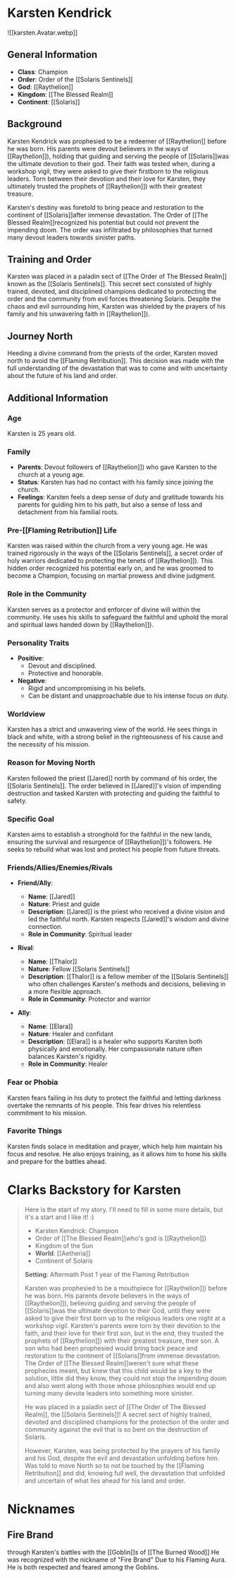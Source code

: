 # Karsten Kendrick

![[karsten.Avatar.webp]]

## General Information
- **Class**: Champion
- **Order**: Order of the [[Solaris Sentinels]]
- **God**: [[Raythelion]]
- **Kingdom**: [[The Blessed Realm]]
- **Continent**: [[Solaris]]

## Background

Karsten Kendrick was prophesied to be a redeemer of [[Raythelion]] before he was born. His parents were devout believers in the ways of [[Raythelion]]), holding that guiding and serving the people of [[Solaris]]was the ultimate devotion to their god. Their faith was tested when, during a workshop vigil, they were asked to give their firstborn to the religious leaders. Torn between their devotion and their love for Karsten, they ultimately trusted the prophets of [[Raythelion]]) with their greatest treasure.

Karsten's destiny was foretold to bring peace and restoration to the continent of [[Solaris]]after immense devastation. The Order of [[The Blessed Realm]]recognized his potential but could not prevent the impending doom. The order was infiltrated by philosophies that turned many devout leaders towards sinister paths.

## Training and Order

Karsten was placed in a paladin sect of [[The Order of The Blessed Realm]] known as the [[Solaris Sentinels]]. This secret sect consisted of highly trained, devoted, and disciplined champions dedicated to protecting the order and the community from evil forces threatening Solaris. Despite the chaos and evil surrounding him, Karsten was shielded by the prayers of his family and his unwavering faith in [[Raythelion]]).

## Journey North

Heeding a divine command from the priests of the order, Karsten moved north to avoid the [[Flaming Retribution]]. This decision was made with the full understanding of the devastation that was to come and with uncertainty about the future of his land and order.

## Additional Information

### Age
Karsten is 25 years old.

### Family
- **Parents**: Devout followers of [[Raythelion]]) who gave Karsten to the church at a young age.
- **Status**: Karsten has had no contact with his family since joining the church.
- **Feelings**: Karsten feels a deep sense of duty and gratitude towards his parents for guiding him to his path, but also a sense of loss and detachment from his familial roots.

### Pre-[[Flaming Retribution]] Life
Karsten was raised within the church from a very young age. He was trained rigorously in the ways of the [[Solaris Sentinels]], a secret order of holy warriors dedicated to protecting the tenets of [[Raythelion]]). This hidden order recognized his potential early on, and he was groomed to become a Champion, focusing on martial prowess and divine judgment.

### Role in the Community
Karsten serves as a protector and enforcer of divine will within the community. He uses his skills to safeguard the faithful and uphold the moral and spiritual laws handed down by [[Raythelion]]).

### Personality Traits
- **Positive**:
  - Devout and disciplined.
  - Protective and honorable.
- **Negative**:
  - Rigid and uncompromising in his beliefs.
  - Can be distant and unapproachable due to his intense focus on duty.

### Worldview
Karsten has a strict and unwavering view of the world. He sees things in black and white, with a strong belief in the righteousness of his cause and the necessity of his mission.

### Reason for Moving North
Karsten followed the priest [[Jared]] north by command of his order, the [[Solaris Sentinels]]. The order believed in [[Jared]]'s vision of impending destruction and tasked Karsten with protecting and guiding the faithful to safety.

### Specific Goal
Karsten aims to establish a stronghold for the faithful in the new lands, ensuring the survival and resurgence of [[Raythelion]])'s followers. He seeks to rebuild what was lost and protect his people from future threats.

### Friends/Allies/Enemies/Rivals
- **Friend/Ally**:
  - **Name**: [[Jared]] 
  - **Nature**: Priest and guide
  - **Description**: [[Jared]]  is the priest who received a divine vision and led the faithful north. Karsten respects [[Jared]]'s wisdom and divine connection.
  - **Role in Community**: Spiritual leader

- **Rival**:
  - **Name**: [[Thalor]]
  - **Nature**: Fellow [[Solaris Sentinels]]
  - **Description**: [[Thalor]] is a fellow member of the [[Solaris Sentinels]] who often challenges Karsten's methods and decisions, believing in a more flexible approach.
  - **Role in Community**: Protector and warrior

- **Ally**:
  - **Name**: [[Elara]]
  - **Nature**: Healer and confidant
  - **Description**: [[Elara]] is a healer who supports Karsten both physically and emotionally. Her compassionate nature often balances Karsten's rigidity.
  - **Role in Community**: Healer

### Fear or Phobia
Karsten fears failing in his duty to protect the faithful and letting darkness overtake the remnants of his people. This fear drives his relentless commitment to his mission.

### Favorite Things
Karsten finds solace in meditation and prayer, which help him maintain his focus and resolve. He also enjoys training, as it allows him to hone his skills and prepare for the battles ahead.

# Clarks Backstory for Karsten
> Here is the start of my story. I'll need to fill in some more details, but it's a start and I like it! :)
>
> - Karsten Kendrick: Champion 
> - Order of [[The Blessed Realm]]who's god is [[Raythelion]])
> - Kingdom of the Sun
> - **World**: [[Aetheria]]
> - Continent of Solaris
>
>**Setting**: 
> Aftermath Post 1 year of the Flaming Retribution
>
> Karsten was prophesied to be a mouthpiece for [[Raythelion]]) before he was born. His parents devote believers in the ways of [[Raythelion]]), believing guiding and serving the people of [[Solaris]]was the ultimate devotion to their God, until they were asked to give their first born up to the religious leaders one night at a workshop vigil. Karsten's parents were torn by their devotion to the faith, and their love for their first son, but in the end, they trusted the prophets of [[Raythelion]]) with their greatest treasure, their son.
A son who had been prophesied would bring back peace and restoration to the continent of [[Solaris]]from immense devastation. The Order of [[The Blessed Realm]]weren't sure what these prophecies meant, but knew that this child would be a key to the solution, little did they know, they could not stop the impending doom and also went along with those whose philosophies would end up turning many devote leaders into something more sinister.
>
>He was placed in a paladin sect of [[The Order of The Blessed Realm]], the [[Solaris Sentinels]]! A secret sect of highly trained, devoted and disciplined champions for the protection of the order and community against the evil that is so bent on the destruction of Solaris.
>
>However, Karsten, was being protected by the prayers of his family and his God, despite the evil and devastation unfolding before him. Was told to move North so to not be touched by the [[Flaming Retribution]] and did, knowing full well, the devastation that unfolded and uncertain of what lies ahead for his land and order.

# Nicknames
## Fire Brand
through Karsten's battles with the [[Goblin]]s of [[The Burned Wood]] He was recognized with the nickname of "Fire Brand" Due to his Flaming Aura. He is both respected and feared among the Goblins.